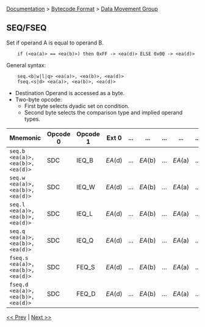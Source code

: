 [Documentation](../../README.md) > [Bytecode Format](../README.md) > [Data Movement Group](../InstructionsDataMovel.md)

## SEQ/FSEQ

Set if operand A is equal to operand B.

        if (<ea(a)> == <ea(b)>) then 0xFF -> <ea(d)> ELSE 0x00 -> <ea(d)>

General syntax:

        seq.<b|w|l|q> <ea(a)>, <ea(b)>, <ea(d)>
        fseq.<s|d> <ea(a)>, <ea(b)>, <ea(d)>

* Destination Operand is accessed as a byte.
* Two-byte opcode:
    - First byte selects dyadic set on condition.
    - Second byte selects the comparison type and implied operand types.

| Mnemonic | Opcode 0 | Opcode 1 | Ext 0 | ... | ... | ... | ... | ... |
| - | - | - | - | - | - | - | - | - |
| `seq.b <ea(a)>, <ea(b)>, <ea(d)>` | SDC | IEQ_B | *EA*(d) | ... | *EA*(b) | ... | *EA*(a) | ... |
| `seq.w <ea(a)>, <ea(b)>, <ea(d)>` | SDC | IEQ_W | *EA*(d) | ... | *EA*(b) | ... | *EA*(a) | ... |
| `seq.l <ea(a)>, <ea(b)>, <ea(d)>` | SDC | IEQ_L | *EA*(d) | ... | *EA*(b) | ... | *EA*(a) | ... |
| `seq.q <ea(a)>, <ea(b)>, <ea(d)>` | SDC | IEQ_Q | *EA*(d) | ... | *EA*(b) | ... | *EA*(a) | ... |
| `fseq.s <ea(a)>, <ea(b)>, <ea(d)>` | SDC | FEQ_S | *EA*(d) | ... | *EA*(b) | ... | *EA*(a) | ... |
| `fseq.d <ea(a)>, <ea(b)>, <ea(d)>` | SDC | FEQ_D | *EA*(d) | ... | *EA*(b) | ... | *EA*(a) | ... |

[<< Prev](./d_25.md) | [Next >>](./d_27.md)

